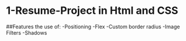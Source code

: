 # 1-Resume-Project in Html and CSS
##Features the use of:
-Positioning
-Flex
-Custom border radius
-Image Filters
-Shadows
